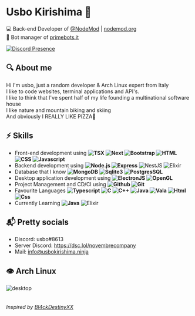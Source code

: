 # Usbo Kirishima 🥀
💻 Back-end Developer of [@NodeMod](https://github.com/NodeMod) | [nodemod.org](https://nodemod.org)<br>
👮 Bot manager of [primebots.it](https://primebots.it)<br>

[![Discord Presence](https://lanyard.cnrad.dev/api/848463685374443530)](https://discord.com/users/848463685374443530)

## 🔍 About me

Hi I'm usbo, just a random developer & Arch Linux expert from Italy<br>
I like to code websites, terminal applications and API's.<br>
I like to think that I've spent half of my life founding a multinational software house <br>
I like nature and mountain biking and skiing <br>
And obviously I REALLY LIKE PIZZA🍕

## ⚡ Skills

- Front-end development using **![TSX](https://img.shields.io/badge/-tsx-black?&logo=react) ![Next](https://img.shields.io/badge/-Next.js-black?&logo=next.js) ![Bootstrap](https://img.shields.io/badge/-Bootstrap-black?&logo=bootstrap) ![HTML](https://img.shields.io/badge/-HTML-black?&logo=html5) ![CSS](https://img.shields.io/badge/-CSS-black?&logo=css3) ![Javascript](https://img.shields.io/badge/-Javascript-black?&logo=javascript)**
- Backend development using **![Node.js](https://img.shields.io/badge/-Node.js-black?&logo=node.js) ![Express](https://img.shields.io/badge/-Express-black?&logo=express)** ![NestJS](https://img.shields.io/badge/-Nest.js-black?&logo=nestjs) ![Elixir](https://img.shields.io/badge/-Elixir-black?&logo=elixir)
- Database that I know **![MongoDB](https://img.shields.io/badge/-MongoDB-black?&logo=mongodb)** **![Sqlite3](https://img.shields.io/badge/-SQLite3-black?&logo=sqlite)** **![PostgresSQL](https://img.shields.io/badge/-PostgreSQL-black?&logo=postgresql)** 
- Desktop application development using **![ElectronJS](https://img.shields.io/badge/-Electron-black?&logo=electron)** **![OpenGL](https://img.shields.io/badge/-OpenGL-black?&logo=opengl)**
- Project Management and CD/CI using **![Github](https://img.shields.io/badge/-Github-black?&logo=github) ![Git](https://img.shields.io/badge/-Git-black?&logo=git)**
- Favourite Languages **![Typescript](https://img.shields.io/badge/-Typescript-black?&logo=typescript)** **![C](https://img.shields.io/badge/-C-black?&logo=c)** **![C++](https://img.shields.io/badge/-C++-black?&logo=cplusplus)** **![Java](https://img.shields.io/badge/-Java-black?&logo=java)** **![Vala](https://img.shields.io/badge/-Vala-black?&logo=vala)** **![Html](https://img.shields.io/badge/-HTML-black?&logo=html5)** **![Css](https://img.shields.io/badge/-CSS-black?&logo=css3)**
- Currently Learning **![Java](https://img.shields.io/badge/-Java-black?&logo=java)**  ![Elixir](https://img.shields.io/badge/-Elixir-black?&logo=elixir)

## 📬 Pretty socials

- Discord: usbo#8613
- Server Discord: https://dsc.lol/novembrecompany
- Mail: info@usbokirishima.ninja

## 👁️ Arch Linux
![desktop](https://archcraft.io/images/bspwm/tiles.gif)
<br><br><br>
_Inspired by [Bl4ckDestinyXX](https://github.com/BlackdestinyXX/)_

